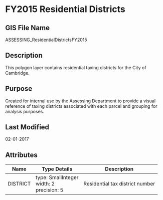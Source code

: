 # FY2015 Residential Districts
## GIS File Name
ASSESSING_ResidentialDistrictsFY2015
## Description
<DIV STYLE="text-align:Left;"><DIV><DIV><P><SPAN>This polygon layer contains residential taxing districts for the City of Cambridge. </SPAN></P></DIV></DIV></DIV>

## Purpose
Created for internal use by the Assessing Department to provide a visual reference of taxing districts associated with each parcel and grouping for analysis purposes.
## Last Modified
02-01-2017
## Attributes
|Name|Type Details|Description|
|----|------------|-----------|
|DISTRICT|type: SmallInteger<br/>width: 2<br/>precision: 5|Residential tax district number|
